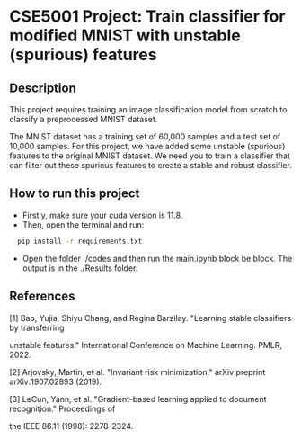 # **CSE5001 Project: Train classifier for modified MNIST with unstable (spurious) features**

## **Description**

This project requires training an image classification model from scratch to classify a
preprocessed MNIST dataset.

The MNIST dataset has a training set of 60,000 samples and a test set of 10,000 samples. For this project, we have added some unstable (spurious) features to the original MNIST dataset. We need you to train a classifier that can filter out these spurious features to create a stable and robust classifier.

## How to run this project
- Firstly, make sure your cuda version is 11.8.
- Then, open the terminal and run:
```bash
  pip install -r requirements.txt
```
- Open the folder ./codes and then run the main.ipynb block be block. The output is in the ./Results folder.

## **References**

[1] Bao, Yujia, Shiyu Chang, and Regina Barzilay. "Learning stable classifiers by transferring

unstable features." International Conference on Machine Learning. PMLR, 2022.

[2] Arjovsky, Martin, et al. "Invariant risk minimization." arXiv preprint arXiv:1907.02893 (2019).

[3] LeCun, Yann, et al. "Gradient-based learning applied to document recognition." Proceedings of

the IEEE 86.11 (1998): 2278-2324.
